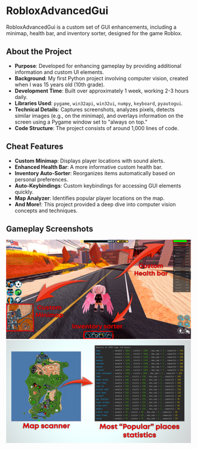 # RobloxAdvancedGui

RobloxAdvancedGui is a custom set of GUI enhancements, including a minimap, health bar, and inventory sorter, designed for the game Roblox.

## About the Project

- **Purpose**: Developed for enhancing gameplay by providing additional information and custom UI elements.
- **Background**: My first Python project involving computer vision, created when I was 15 years old (10th grade).
- **Development Time**: Built over approximately 1 week, working 2-3 hours daily.
- **Libraries Used**: `pygame`, `win32api`, `win32ui`, `numpy`, `keyboard`, `pyautogui`.
- **Technical Details**: Captures screenshots, analyzes pixels, detects similar images (e.g., on the minimap), and overlays information on the screen using a Pygame window set to "always on top."
- **Code Structure**: The project consists of around 1,000 lines of code.

## Cheat Features

- **Custom Minimap**: Displays player locations with sound alerts.
- **Enhanced Health Bar**: A more informative custom health bar.
- **Inventory Auto-Sorter**: Reorganizes items automatically based on personal preferences.
- **Auto-Keybindings**: Custom keybindings for accessing GUI elements quickly.
- **Map Analyzer**: Identifies popular player locations on the map.
- **And More!**: This project provided a deep dive into computer vision concepts and techniques.

## Gameplay Screenshots

![Gameplay Screenshot 1](/img/GamingScreenshots/screen1.jpg?raw=true)
![Gameplay Screenshot 2](/img/GamingScreenshots/screen2.jpg?raw=true)
